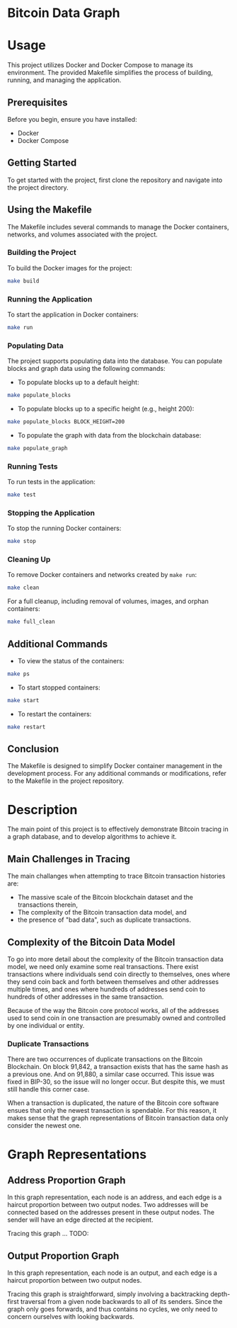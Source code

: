 # Bitcoin Data Graph

# Usage
This project utilizes Docker and Docker Compose to manage its environment. The provided Makefile simplifies the process of building, running, and managing the application.

## Prerequisites

Before you begin, ensure you have installed:

- Docker
- Docker Compose

## Getting Started

To get started with the project, first clone the repository and navigate into the project directory.

## Using the Makefile

The Makefile includes several commands to manage the Docker containers, networks, and volumes associated with the project.

### Building the Project

To build the Docker images for the project:

```bash
make build
```

### Running the Application

To start the application in Docker containers:

```bash
make run
```

### Populating Data

The project supports populating data into the database. You can populate blocks and graph data using the following commands:

- To populate blocks up to a default height:

```bash
make populate_blocks
```

- To populate blocks up to a specific height (e.g., height 200):

```bash
make populate_blocks BLOCK_HEIGHT=200
```

- To populate the graph with data from the blockchain database:

```bash
make populate_graph
```

### Running Tests

To run tests in the application:

```bash
make test
```

### Stopping the Application

To stop the running Docker containers:

```bash
make stop
```

### Cleaning Up

To remove Docker containers and networks created by `make run`:

```bash
make clean
```

For a full cleanup, including removal of volumes, images, and orphan containers:

```bash
make full_clean
```

## Additional Commands

- To view the status of the containers:

```bash
make ps
```

- To start stopped containers:

```bash
make start
```

- To restart the containers:

```bash
make restart
```

## Conclusion

The Makefile is designed to simplify Docker container management in the development process. For any additional commands or modifications, refer to the Makefile in the project repository.

# Description

The main point of this project is to effectively demonstrate Bitcoin tracing in a graph database, and to develop algorithms to achieve it.

## Main Challenges in Tracing
The main challanges when attempting to trace Bitcoin transaction histories are:
- The massive scale of the Bitcoin blockchain dataset and the transactions therein,
- The complexity of the Bitcoin transaction data model, and
- the presence of "bad data", such as duplicate transactions.

## Complexity of the Bitcoin Data Model
To go into more detail about the complexity of the Bitcoin transaction data model, we need only examine some real transactions. There exist transactions where individuals send coin directly to themselves, ones where they send coin back and forth between themselves and other addresses multiple times, and ones where hundreds of addresses send coin to hundreds of other addresses in the same transaction.

Because of the way the Bitcoin core protocol works, all of the addresses used to send coin in one transaction are presumably owned and controlled by one individual or entity.

### Duplicate Transactions
There are two occurrences of duplicate transactions on the Bitcoin Blockchain. On block 91,842, a transaction exists that has the same hash as a previous one. And on 91,880, a similar case occurred. This issue was fixed in BIP-30, so the issue will no longer occur. But despite this, we must still handle this corner case.

When a transaction is duplicated, the nature of the Bitcoin core software ensues that only the newest transaction is spendable. For this reason, it makes sense that the graph representations of Bitcoin transaction data only consider the newest one.

# Graph Representations

## Address Proportion Graph
In this graph representation, each node is an address, and each edge is a haircut proportion between two output nodes. Two addresses will be connected based on the addresses present in these output nodes. The sender will have an edge directed at the recipient.

Tracing this graph ... TODO: 

## Output Proportion Graph
In this graph representation, each node is an output, and each edge is a haircut proportion between two output nodes.

Tracing this graph is straightforward, simply involving a backtracking depth-first traversal from a given node backwards to all of its senders. Since the graph only goes forwards, and thus contains no cycles, we only need to concern ourselves with looking backwards.
